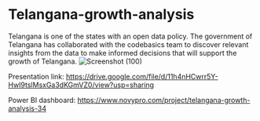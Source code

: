 # Telangana-growth-analysis

Telangana is one of the states with an open data policy. The government of Telangana has collaborated with the codebasics team to discover relevant insights from the data to make informed decisions that will support the growth of Telangana.
![Screenshot (100)](https://github.com/Chauhan75/Telangana-growth-analysis/assets/142155144/b43bd122-e109-49fb-8f05-16e162bfb8b2)

Presentation link: https://drive.google.com/file/d/11h4nHCwrr5Y-HwI9tslMsxGa3dKGmVZ0/view?usp=sharing

Power BI dashboard: https://www.novypro.com/project/telangana-growth-analysis-34

